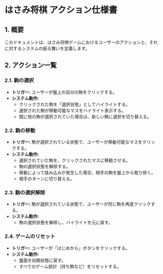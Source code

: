 # はさみ将棋 アクション仕様書

## 1. 概要
このドキュメントは、はさみ将棋ゲームにおけるユーザーのアクションと、それに対するシステムの振る舞いを定義します。

## 2. アクション一覧

### 2.1. 駒の選択
-   **トリガー:** ユーザーが盤上の自分の駒をクリックする。
-   **システム動作:**
    -   クリックされた駒を「選択状態」としてハイライトする。
    -   選択された駒が移動可能なマスをハイライト表示する。
    -   既に他の駒が選択されていた場合は、新しい駒に選択を切り替える。

### 2.2. 駒の移動
-   **トリガー:** 駒が選択されている状態で、ユーザーが移動可能なマスをクリックする。
-   **システム動作:**
    -   選択されていた駒を、クリックされたマスに移動させる。
    -   駒の選択状態を解除する。
    -   移動によって挟み込みが発生した場合、相手の駒を盤上から取り除く。
    -   相手のターンに切り替える。

### 2.3. 駒の選択解除
-   **トリガー:** 駒が選択されている状態で、ユーザーが同じ駒を再度クリックする。
-   **システム動作:**
    -   駒の選択状態を解除し、ハイライトを元に戻す。

### 2.4. ゲームのリセット
-   **トリガー:** ユーザーが「はじめから」ボタンをクリックする。
-   **システム動作:**
    -   盤面を初期状態に戻す。
    -   すべてのゲーム統計（持ち駒など）をリセットする。
